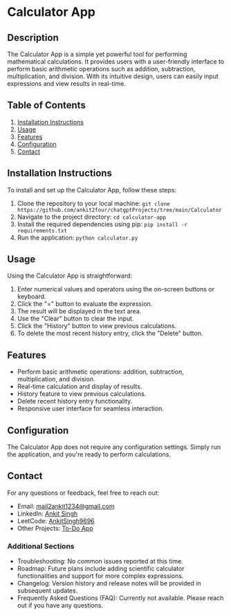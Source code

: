# Calculator App

## Description
The Calculator App is a simple yet powerful tool for performing mathematical calculations. It provides users with a user-friendly interface to perform basic arithmetic operations such as addition, subtraction, multiplication, and division. With its intuitive design, users can easily input expressions and view results in real-time.

## Table of Contents
1. [Installation Instructions](#installation-instructions)
2. [Usage](#usage)
3. [Features](#features)
4. [Configuration](#configuration)
5. [Contact](#contact)

## Installation Instructions
To install and set up the Calculator App, follow these steps:
1. Clone the repository to your local machine: `git clone https://github.com/ankit2four/chatgptProjects/tree/main/Calculator`
2. Navigate to the project directory: `cd calculator-app`
3. Install the required dependencies using pip: `pip install -r requirements.txt`
4. Run the application: `python calculator.py`

## Usage
Using the Calculator App is straightforward:
1. Enter numerical values and operators using the on-screen buttons or keyboard.
2. Click the "=" button to evaluate the expression.
3. The result will be displayed in the text area.
4. Use the "Clear" button to clear the input.
5. Click the "History" button to view previous calculations.
6. To delete the most recent history entry, click the "Delete" button.

## Features
- Perform basic arithmetic operations: addition, subtraction, multiplication, and division.
- Real-time calculation and display of results.
- History feature to view previous calculations.
- Delete recent history entry functionality.
- Responsive user interface for seamless interaction.

## Configuration
The Calculator App does not require any configuration settings. Simply run the application, and you're ready to perform calculations.

## Contact
For any questions or feedback, feel free to reach out:
- Email: mail2ankit1234@gmail.com
- LinkedIn: [Ankit Singh](https://www.linkedin.com/in/ankit-singh-638733243/)
- LeetCode: [AnkitSingh9696](https://leetcode.com/AnkitSingh9696/)
- Other Projects: [To-Do App](https://ankit2four.github.io/todo)

### Additional Sections
- Troubleshooting: No common issues reported at this time.
- Roadmap: Future plans include adding scientific calculator functionalities and support for more complex expressions.
- Changelog: Version history and release notes will be provided in subsequent updates.
- Frequently Asked Questions (FAQ): Currently not available. Please reach out if you have any questions.
